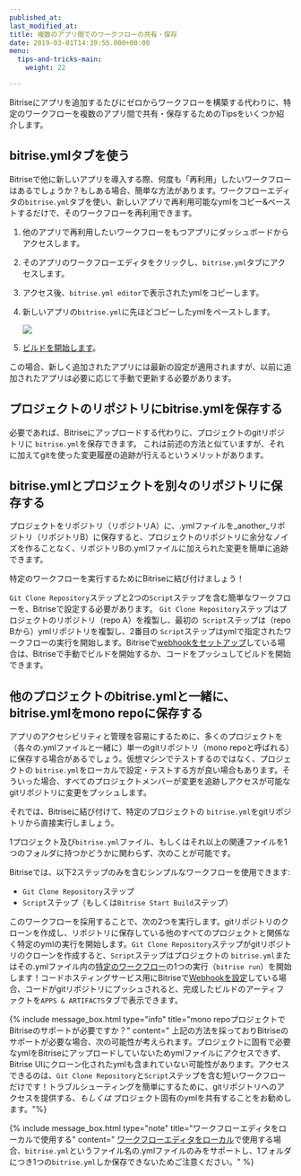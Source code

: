 ```yaml
---
published_at:
last_modified_at:
title: 複数のアプリ間でのワークフローの共有・保存
date: 2019-03-01T14:39:55.000+00:00
menu:
  tips-and-tricks-main:
    weight: 22

---
```

Bitriseにアプリを追加するたびにゼロからワークフローを構築する代わりに、特定のワークフローを複数のアプリ間で共有・保存するためのTipsをいくつか紹介します。

## bitrise.ymlタブを使う

Bitriseで他に新しいアプリを導入する際、何度も「再利用」したいワークフローはあるでしょうか？もしある場合、簡単な方法があります。ワークフローエディタの`bitrise.yml`タブを使い、新しいアプリで再利用可能なymlをコピー&ペーストするだけで、そのワークフローを再利用できます。

1. 他のアプリで再利用したいワークフローをもつアプリにダッシュボードからアクセスします。
2. そのアプリのワークフローエディタをクリックし、`bitrise.yml`タブにアクセスします。
3. アクセス後、`bitrise.yml editor`で表示されたymlをコピーします。
4. 新しいアプリの`bitrise.yml`に先ほどコピーしたymlをペーストします。

   ![](/img/bitrise-yml-tab-2.png)
5. [ビルドを開始します](/builds/Starting-builds-manually/)。

この場合、新しく追加されたアプリには最新の設定が適用されますが、以前に追加されたアプリは必要に応じて手動で更新する必要があります。

## プロジェクトのリポジトリにbitrise.ymlを保存する

必要であれば、Bitriseにアップロードする代わりに、プロジェクトのgitリポジトリに `bitrise.yml`を保存できます。 これは前述の方法と似ていますが、それに加えてgitを使った変更履歴の追跡が行えるというメリットがあります。

## bitrise.ymlとプロジェクトを別々のリポジトリに保存する

プロジェクトをリポジトリ（リポジトリA）に、.ymlファイルを_another_リポジトリ（リポジトリB）に保存すると、プロジェクトのリポジトリに余分なノイズを作ることなく、リポジトリBの.ymlファイルに加えられた変更を簡単に追跡できます。

特定のワークフローを実行するためにBitriseに結び付けましょう！

`Git Clone Repository`ステップと2つの`Script`ステップを含む簡単なワークフローを、Bitriseで設定する必要があります。 `Git Clone Repository`ステップはプロジェクトのリポジトリ（repo A）を複製し、最初の` Script`ステップは（repo Bから）ymlリポジトリを複製し、2番目の `Script`ステップはymlで指定されたワークフローの実行を開始します。Bitriseで[webhookをセットアップ](https://devcenter.bitrise.io/webhooks/index/)している場合は、Bitriseで手動でビルドを開始するか、コードをプッシュしてビルドを開始できます。

## 他のプロジェクトのbitrise.ymlと一緒に、bitrise.ymlをmono repoに保存する

アプリのアクセシビリティと管理を容易にするために、多くのプロジェクトを（各々の.ymlファイルと一緒に）単一のgitリポジトリ（mono repoと呼ばれる）に保存する場合があるでしょう。仮想マシンでテストするのではなく、プロジェクトの `bitrise.yml`をローカルで設定・テストする方が良い場合もあります。そういった場合、すべてのプロジェクトメンバーが変更を追跡しアクセスが可能なgitリポジトリに変更をプッシュします。

それでは、Bitriseに結び付けて、特定のプロジェクトの `bitrise.yml`をgitリポジトリから直接実行しましょう。

1プロジェクト及び`bitrise.yml`ファイル、もしくはそれ以上の関連ファイルを1つのフォルダに持つかどうかに関わらず、次のことが可能です。

Bitriseでは、以下2ステップのみを含むシンプルなワークフローを使用できます:

* `Git Clone Repository`ステップ
* `Script`ステップ（もしくは`Bitrise Start Build`ステップ）

このワークフローを採用することで、次の2つを実行します。gitリポジトリのクローンを作成し、リポジトリに保存している他のすべてのプロジェクトと関係なく特定のymlの実行を開始します。`Git Clone Repository`ステップがgitリポジトリのクローンを作成すると、`Script`ステップはプロジェクトの `bitrise.yml`またはその.ymlファイル内の[特定のワークフロー](/bitrise-cli/workflows/)の1つの実行（`bitrise run`）を開始します！コードホスティングサービス用にBitriseで[Webhookを設定](/webhooks/index/)している場合、コードがgitリポジトリにプッシュされると、完成したビルドのアーティファクトを`APPS & ARTIFACTS`タブで表示できます。

{% include message_box.html type="info" title="mono repoプロジェクトでBitriseのサポートが必要ですか？" content=" 上記の方法を採っておりBitriseのサポートが必要な場合、次の可能性が考えられます。プロジェクトに固有で必要なymlをBitriseにアップロードしていないためymlファイルにアクセスできず、Bitrise UIにクローン化されたymlも含まれていない可能性があります。アクセスできるのは、`Git Clone Repository`と`Script`ステップを含む短いワークフローだけです！トラブルシューティングを簡単にするために、gitリポジトリへのアクセスを提供する、_もしくは_ プロジェクト固有のymlを共有することをお勧めします。"%}

{% include message_box.html type="note" title="ワークフローエディタをローカルで使用する" content=" [ワークフローエディタをローカル](https://github.com/bitrise-io/bitrise-workflow-editor)で使用する場合、`bitrise.yml`というファイル名の.ymlファイルのみをサポートし、1フォルダにつき1つの`bitrise.yml`しか保存できないためご注意ください。" %}